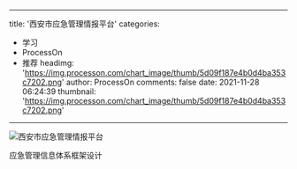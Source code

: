 
---
title: '西安市应急管理情报平台'
categories: 
 - 学习
 - ProcessOn
 - 推荐
headimg: 'https://img.processon.com/chart_image/thumb/5d09f187e4b0d4ba353c7202.png'
author: ProcessOn
comments: false
date: 2021-11-28 06:24:39
thumbnail: 'https://img.processon.com/chart_image/thumb/5d09f187e4b0d4ba353c7202.png'
---

<div>   
<img class="thumb" alt="西安市应急管理情报平台" src="https://img.processon.com/chart_image/thumb/5d09f187e4b0d4ba353c7202.png" referrerpolicy="no-referrer">
<p>应急管理信息体系框架设计</p>  
</div>
            